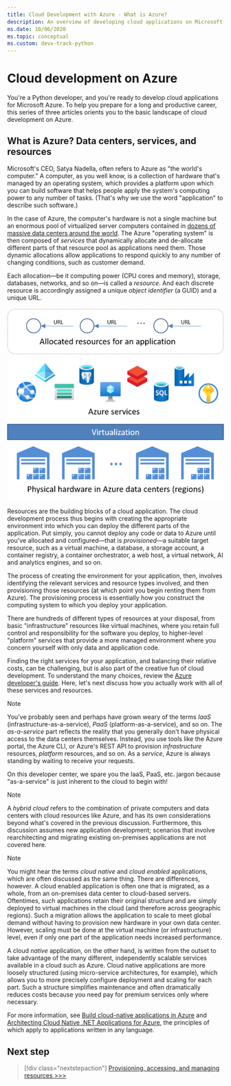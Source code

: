 ```yaml
---
title: Cloud Development with Azure - What is Azure?
description: An overview of developing cloud applications on Microsoft Azure, starting with how data centers, services, and resources relate.
ms.date: 10/06/2020
ms.topic: conceptual
ms.custom: devx-track-python
---
```


# Cloud development on Azure

You're a Python developer, and you're ready to develop cloud applications for Microsoft Azure. To help you prepare for a long and productive career, this series of three articles orients you to the basic landscape of cloud development on Azure.

## What is Azure? Data centers, services, and resources

Microsoft's CEO, Satya Nadella, often refers to Azure as "the world's computer." A computer, as you well know, is a collection of hardware that's managed by an operating system, which provides a platform upon which you can build software that helps people apply the system's computing power to any number of tasks. (That's why we use the word "application" to describe such software.)

In the case of Azure, the computer's hardware is not a single machine but an enormous pool of virtualized server computers contained in [dozens of massive data centers around the world](https://azure.microsoft.com/global-infrastructure/regions/). The Azure "operating system" is then composed of *services* that dynamically allocate and de-allocate different parts of that resource pool as applications need them. Those dynamic allocations allow applications to respond quickly to any number of changing conditions, such as customer demand.

Each allocation&mdash;be it computing power (CPU cores and memory), storage, databases, networks, and so on&mdash;is called a *resource*. And each discrete resource is accordingly assigned a unique *object identifier* (a GUID) and a unique URL.

![Layers of Azure, from the data center to Azure services to allocate resources](media/cloud-development/azure-layers.png)

Resources are the building blocks of a cloud application. The cloud development process thus begins with creating the appropriate environment into which you can deploy the different parts of the application. Put simply, you cannot deploy any code or data to Azure until you've allocated and configured&mdash;that is *provisioned*&mdash;a suitable target resource, such as a virtual machine, a database, a storage account, a container registry, a container orchestrator, a web host, a virtual network, AI and analytics engines, and so on.

The process of creating the environment for your application, then, involves identifying the relevant services and resource types involved, and then provisioning those resources (at which point you begin renting them from Azure). The provisioning process is essentially how you construct the computing system to which you deploy your application.

There are hundreds of different types of resources at your disposal, from basic "infrastructure" resources like virtual machines, where you retain full control and responsibility for the software you deploy, to higher-level "platform" services that provide a more managed environment where you concern yourself with only data and application code.

Finding the right services for your application, and balancing their relative costs, can be challenging, but is also part of the creative fun of cloud development. To understand the many choices, review the [Azure developer's guide](/azure/guides/developer/azure-developer-guide). Here, let's next discuss how you actually work with all of these services and resources.

> [!NOTE]
> You've probably seen and perhaps have grown weary of the terms *IaaS* (infrastructure-as-a-service), *PaaS* (platform-as-a-service), and so on. The *as-a-service* part reflects the reality that you generally don't have physical access to the data centers themselves. Instead, you use tools like the Azure portal, the Azure CLI, or Azure's REST API to provision *infrastructure* resources, *platform* resources, and so on. As a *service*, Azure is always standing by waiting to receive your requests.
>
> On this developer center, we spare you the IaaS, PaaS, etc. jargon because "as-a-service" is just inherent to the cloud to begin with!

> [!NOTE]
> A *hybrid cloud* refers to the combination of private computers and data centers with cloud resources like Azure, and has its own considerations beyond what's covered in the previous discussion. Furthermore, this discussion assumes new application development; scenarios that involve rearchitecting and migrating existing on-premises applications are not covered here.

> [!NOTE]
> You might hear the terms *cloud native* and *cloud enabled* applications, which are often discussed as the same thing. There are differences, however. A cloud enabled application is often one that is migrated, as a whole, from an on-premises data center to cloud-based servers. Oftentimes, such applications retain their original structure and are simply deployed to virtual machines in the cloud (and therefore across geographic regions). Such a migration allows the application to scale to meet global demand without having to provision new hardware in your own data center. However, scaling must be done at the virtual machine (or infrastructure) level, even if only one part of the application needs increased performance.
>
> A cloud *native* application, on the other hand, is written from the outset to take advantage of the many different, independently scalable services available in a cloud such as Azure. Cloud native applications are more loosely structured (using micro-service architectures, for example), which allows you to more precisely configure deployment and scaling for each part. Such a structure simplifies maintenance and often dramatically reduces costs because you need pay for premium services only where necessary.
>
> For more information, see [Build cloud-native applications in Azure](https://azure.microsoft.com/overview/cloudnative/) and [Architecting Cloud Native .NET Applications for Azure](/dotnet/architecture/cloud-native/), the principles of which apply to applications written in any language.

## Next step

> [!div class="nextstepaction"]
> [Provisioning, accessing, and managing resources >>>](cloud-development-provisioning.md)
